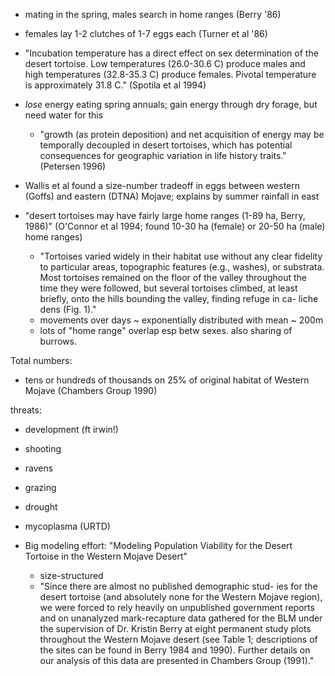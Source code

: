 
- mating in the spring, males search in home ranges (Berry '86)

- females lay 1-2 clutches of 1-7 eggs each (Turner et al '86)

- "Incubation temperature has a direct effect on sex determination of the desert tortoise.
    Low temperatures (26.0-30.6 C) produce males and high temperatures (32.8-35.3 C) produce
    females. Pivotal temperature is approximately 31.8 C." (Spotila et al 1994)

- *lose* energy eating spring annuals; gain energy through dry forage, but need water for this
    * "growth (as protein deposition) and net acquisition of energy may be temporally decoupled in desert tortoises, which has
    potential consequences for geographic variation in life history traits." (Petersen 1996)

- Wallis et al found a size-number tradeoff in eggs between western (Goffs) and eastern (DTNA) Mojave; explains by summer rainfall in east

- "desert tortoises may have fairly large home ranges (1-89 ha, Berry, 1986)" (O'Connor et al 1994; found 10-30 ha (female) or 20-50 ha (male) home ranges)
    * "Tortoises varied widely in their habitat
    use without any clear fidelity to particular
    areas, topographic features (e.g., washes),
    or substrata. Most tortoises remained on
    the floor of the valley throughout the time
    they were followed, but several tortoises
    climbed, at least briefly, onto the hills bounding the valley, finding refuge in ca-
    liche dens (Fig. 1)."
    - movements over days ~ exponentially distributed with mean ~ 200m
    - lots of "home range" overlap esp betw sexes.  also sharing of burrows.

Total numbers:
- tens or hundreds of thousands on 25% of original habitat of Western Mojave (Chambers Group 1990)

threats:

- development (ft irwin!)
- shooting
- ravens
- grazing
- drought
- mycoplasma (URTD)



- Big modeling effort: "Modeling Population Viability for the Desert Tortoise in the Western Mojave Desert"
    * size-structured
    * "Since there are almost no published demographic stud-
    ies for the desert tortoise (and absolutely none for the
    Western Mojave region), we were forced to rely heavily
    on unpublished government reports and on unanalyzed
    mark-recapture data gathered for the BLM under the
    supervision of Dr. Kristin Berry at eight permanent
    study plots throughout the Western Mojave desert (see
    Table 1; descriptions of the sites can be found in Berry
    1984 and 1990). Further details on our analysis of this
    data are presented in Chambers Group (1991)."
